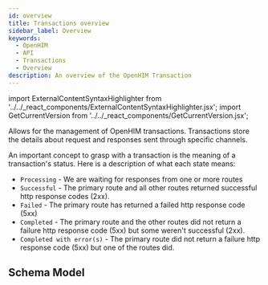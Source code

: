 ```yaml
---
id: overview
title: Transactions overview
sidebar_label: Overview
keywords:
  - OpenHIM
  - API
  - Transactions
  - Overview
description: An overview of the OpenHIM Transaction
---
```


import ExternalContentSyntaxHighlighter from '../../_react_components/ExternalContentSyntaxHighlighter.jsx';
import GetCurrentVersion from '../../_react_components/GetCurrentVersion.jsx';

Allows for the management of OpenHIM transactions. Transactions store the details about request and responses sent through specific channels.

An important concept to grasp with a transaction is the meaning of a transaction's status. Here is a description of what each state means:

- `Processing` - We are waiting for responses from one or more routes
- `Successful` - The primary route and all other routes returned successful http response codes (2xx).
- `Failed` - The primary route has returned a failed http response code (5xx)
- `Completed` - The primary route and the other routes did not return a failure http response code (5xx) but some weren't successful (2xx).
- `Completed with error(s)` - The primary route did not return a failure http response code (5xx) but one of the routes did.

## Schema Model

<GetCurrentVersion>
  <ExternalContentSyntaxHighlighter
    url="https://raw.githubusercontent.com/jembi/openhim-core-js/<VERSION>/src/model/transactions.js"
    language="javascript"
  />
</GetCurrentVersion>
